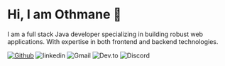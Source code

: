 # Hi, I am Othmane 👋


I am a full stack Java developer specializing in building robust web applications. With expertise in both frontend and backend technologies.

[![Github](https://img.shields.io/badge/Github-000?style=for-the-badge&logo=Github&logoColor=white)](https://github.com/gripexdev)
![linkedin](https://img.shields.io/badge/Linkedin-0e76a8?style=for-the-badge&logo=Linkedin&logoColor=white)
![Gmail](https://img.shields.io/badge/Gmail-E4080A?style=for-the-badge&logo=Gmail&logoColor=white)
![Dev.to](https://img.shields.io/badge/Dev.to-000?style=for-the-badge&logo=Dev.to&logoColor=white)
![Discord](https://img.shields.io/badge/Discord-0a95ff?style=for-the-badge&logo=Discord&logoColor=white)


<!--
- 🔭 I’m currently working on ...
- 🌱 I’m currently learning ...
- 👯 I’m looking to collaborate on ...
- 🤔 I’m looking for help with ...
- 💬 Ask me about ...
- 📫 How to reach me: ...
- 😄 Pronouns: ...
- ⚡ Fun fact: ...

-->
